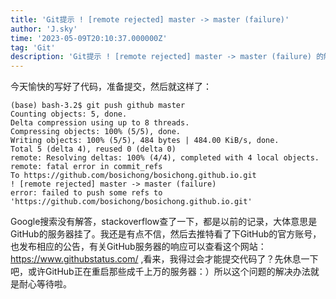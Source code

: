 ```yaml
---
title: 'Git提示 ! [remote rejected] master -> master (failure)'
author: 'J.sky'
time: '2023-05-09T20:10:37.000000Z'
tag: 'Git'
description: 'Git提示 ! [remote rejected] master -> master (failure) 的解决办法。'
---
```


今天愉快的写好了代码，准备提交，然后就这样了：

    (base) bash-3.2$ git push github master
    Counting objects: 5, done.
    Delta compression using up to 8 threads.
    Compressing objects: 100% (5/5), done.
    Writing objects: 100% (5/5), 484 bytes | 484.00 KiB/s, done.
    Total 5 (delta 4), reused 0 (delta 0)
    remote: Resolving deltas: 100% (4/4), completed with 4 local objects.
    remote: fatal error in commit_refs
    To https://github.com/bosichong/bosichong.github.io.git
    ! [remote rejected] master -> master (failure)
    error: failed to push some refs to 'https://github.com/bosichong/bosichong.github.io.git'


Google搜索没有解答，stackoverflow查了一下，都是以前的记录，大体意思是GitHub的服务器挂了。我还是有点不信，然后去推特看了下GitHub的官方账号，也发布相应的公告，有关GitHub服务器的响应可以查看这个网站：https://www.githubstatus.com/ ,看来，我得过会才能提交代码了？先休息一下吧，或许GitHub正在重启那些成千上万的服务器：）所以这个问题的解决办法就是耐心等待啦。